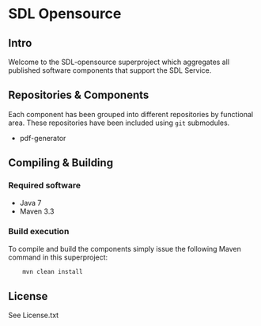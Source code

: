 # SDL Opensource

## Intro

Welcome to the SDL-opensource superproject which aggregates all published software components that support the SDL Service.

## Repositories & Components

Each component has been grouped into different repositories by functional area.  These repositories have been included using `git` submodules.

* pdf-generator

## Compiling & Building

### Required software

 * Java 7
 * Maven 3.3

### Build execution

To compile and build the components simply issue the following Maven command in this superproject:

```bash
	mvn clean install
```

## License
See License.txt
